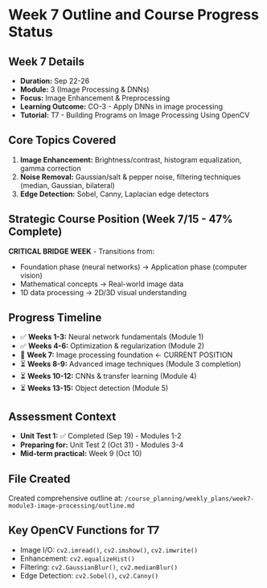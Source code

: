 # Week 7 Outline and Course Progress Status

## Week 7 Details
- **Duration:** Sep 22-26
- **Module:** 3 (Image Processing & DNNs)
- **Focus:** Image Enhancement & Preprocessing
- **Learning Outcome:** CO-3 - Apply DNNs in image processing
- **Tutorial:** T7 - Building Programs on Image Processing Using OpenCV

## Core Topics Covered
1. **Image Enhancement:** Brightness/contrast, histogram equalization, gamma correction
2. **Noise Removal:** Gaussian/salt & pepper noise, filtering techniques (median, Gaussian, bilateral)
3. **Edge Detection:** Sobel, Canny, Laplacian edge detectors

## Strategic Course Position (Week 7/15 - 47% Complete)
**CRITICAL BRIDGE WEEK** - Transitions from:
- Foundation phase (neural networks) → Application phase (computer vision)
- Mathematical concepts → Real-world image data
- 1D data processing → 2D/3D visual understanding

## Progress Timeline
- ✅ **Weeks 1-3:** Neural network fundamentals (Module 1)
- ✅ **Weeks 4-6:** Optimization & regularization (Module 2)
- 🎯 **Week 7:** Image processing foundation ← CURRENT POSITION
- ⏳ **Weeks 8-9:** Advanced image techniques (Module 3 completion)
- ⏳ **Weeks 10-12:** CNNs & transfer learning (Module 4)
- ⏳ **Weeks 13-15:** Object detection (Module 5)

## Assessment Context
- **Unit Test 1:** ✅ Completed (Sep 19) - Modules 1-2
- **Preparing for:** Unit Test 2 (Oct 31) - Modules 3-4
- **Mid-term practical:** Week 9 (Oct 10)

## File Created
Created comprehensive outline at: `/course_planning/weekly_plans/week7-module3-image-processing/outline.md`

## Key OpenCV Functions for T7
- Image I/O: `cv2.imread()`, `cv2.imshow()`, `cv2.imwrite()`
- Enhancement: `cv2.equalizeHist()`
- Filtering: `cv2.GaussianBlur()`, `cv2.medianBlur()`
- Edge Detection: `cv2.Sobel()`, `cv2.Canny()`